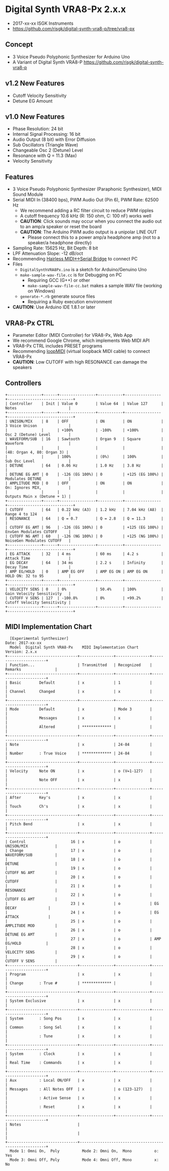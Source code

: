 # Digital Synth VRA8-Px 2.x.x

- 2017-xx-xx ISGK Instruments
- <https://github.com/risgk/digital-synth-vra8-p/tree/vra8-px>

## Concept

- 3 Voice Pseudo Polyphonic Synthesizer for Arduino Uno
- A Variant of Digital Synth VRA8-P <https://github.com/risgk/digital-synth-vra8-p>

## v1.2 New Features

- Cutoff Velocity Sensitivity
- Detune EG Amount

## v1.0 New Features

- Phase Resolution: 24 bit
- Internal Signal Processing: 16 bit
- Audio Output (8 bit) with Error Diffusion
- Sub Oscillators (Triangle Wave)
- Changeable Osc 2 (Detune) Level
- Resonance with Q = 11.3 (Max)
- Velocity Sensitivity

## Features

- 3 Voice Pseudo Polyphonic Synthesizer (Paraphonic Synthesizer), MIDI Sound Module
- Serial MIDI In (38400 bps), PWM Audio Out (Pin 6), PWM Rate: 62500 Hz
    - We recommend adding a RC filter circuit to reduce PWM ripples
    - A cutoff frequency 10.6 kHz (R: 150 ohm, C: 100 nF) works well
    - **CAUTION**: Click sounds may occur when you connect the audio out to an amp/a speaker or reset the board
    - **CAUTION**: The Arduino PWM audio output is a unipolar LINE OUT
        - Please connect this to a power amp/a headphone amp (not to a speaker/a headphone directly)
- Sampling Rate: 15625 Hz, Bit Depth: 8 bit
- LPF Attenuation Slope: -12 dB/oct
- Recommending [Hairless MIDI<->Serial Bridge](http://projectgus.github.io/hairless-midiserial/) to connect PC
- Files
    - `DigitalSynthVRA8Px.ino` is a sketch for Arduino/Genuino Uno
    - `make-sample-wav-file.cc` is for Debugging on PC
        - Requiring GCC (G++) or other
        - `make-sample-wav-file-cc.bat` makes a sample WAV file (working on Windows)
    - `generate-*.rb` generate source files
        - Requiring a Ruby execution environment
- **CAUTION**: Use Arduino IDE 1.8.1 or later

## VRA8-Px CTRL

- Parameter Editor (MIDI Controller) for VRA8-Px, Web App
- We recommend Google Chrome, which implements Web MIDI API
- VRA8-Px CTRL includes PRESET programs
- Recommending [loopMIDI](http://www.tobias-erichsen.de/software/loopmidi.html) (virtual loopback MIDI cable) to connect VRA8-Px
- **CAUTION**: Low CUTOFF with high RESONANCE can damage the speakers

## Controllers

    +---------------+------+----------------+-----------+----------------+-----------------------------+
    | Controller    | Init | Value 0        | Value 64  | Value 127      | Notes                       |
    +---------------+------+----------------+-----------+----------------+-----------------------------+
    | UNISON/MIX    | 8    | OFF            | ON        | ON             | 3 Voice Unison              |
    |               |      | +100%          | -100%     | +100%          | Osc 2 (Detune) Level        |
    | WAVEFORM/SUB  | 16   | Sawtooth       | Organ 9   | Square         | Waveform                    |
    |               |      |                |           |                |  (48: Organ 4, 80: Organ 3) |
    |               |      | 100%           | (0%)      | 100%           | Sub Osc Level               |
    | DETUNE        | 64   | 0.06 Hz        | 1.0 Hz    | 3.8 Hz         |                             |
    | DETUNE EG AMT | 0    | -126 (EG 100%) | 0         | +125 (EG 100%) | Modulates DETUNE            |
    | AMPLITUDE MOD | 0    | OFF            | ON        | ON             | On: Ignores MIX,            |
    |               |      |                |           |                | Outputs Main x (Detune + 1) |
    +---------------+------+----------------+-----------+----------------+-----------------------------+
    | CUTOFF        | 64   | 0.22 kHz (A3)  | 1.2 kHz   | 7.04 kHz (A8)  | Range 4 to 124              |
    | RESONANCE     | 64   | Q = 0.7        | Q = 2.8   | Q = 11.3       |                             |
    | CUTOFF EG AMT | 96   | -126 (EG 100%) | 0         | +125 (EG 100%) | EnvGen Modulates CUTOFF     |
    | CUTOFF NG AMT | 60   | -126 (NG 100%) | 0         | +125 (NG 100%) | NoiseGen Modulates CUTOFF   |
    +---------------+------+----------------+-----------+----------------+-----------------------------+
    | EG ATTACK     | 32   | 4 ms           | 60 ms     | 4.2 s          | Attack Time                 |
    | EG DECAY      | 64   | 34 ms          | 2.2 s     | Infinity       | Decay Time                  |
    | AMP EG/HOLD   | 0    | AMP EG OFF     | AMP EG ON | AMP EG ON      | HOLD ON: 32 to 95           |
    +---------------+------+----------------+-----------+----------------+-----------------------------+
    | VELOCITY SENS | 0    | 0%             | 50.4%     | 100%           | Gain Velocity Sensitivity   |
    | CUTOFF V SENS | 127  | -100.8%        | 0%        | +99.2%         | Cutoff Velocity Sensitivity |
    +---------------+------+----------------+-----------+----------------+-----------------------------+

## MIDI Implementation Chart

      [Experimental Synthesizer]                                      Date: 2017-xx-xx       
      Model  Digital Synth VRA8-Px    MIDI Implementation Chart       Version: 2.x.x         
    +-------------------------------+---------------+---------------+-----------------------+
    | Function...                   | Transmitted   | Recognized    | Remarks               |
    +-------------------------------+---------------+---------------+-----------------------+
    | Basic        Default          | x             | 1             |                       |
    | Channel      Changed          | x             | x             |                       |
    +-------------------------------+---------------+---------------+-----------------------+
    | Mode         Default          | x             | Mode 3        |                       |
    |              Messages         | x             | x             |                       |
    |              Altered          | ************* |               |                       |
    +-------------------------------+---------------+---------------+-----------------------+
    | Note                          | x             | 24-84         |                       |
    | Number       : True Voice     | ************* | 24-84         |                       |
    +-------------------------------+---------------+---------------+-----------------------+
    | Velocity     Note ON          | x             | o (V=1-127)   |                       |
    |              Note OFF         | x             | x             |                       |
    +-------------------------------+---------------+---------------+-----------------------+
    | After        Key's            | x             | x             |                       |
    | Touch        Ch's             | x             | x             |                       |
    +-------------------------------+---------------+---------------+-----------------------+
    | Pitch Bend                    | x             | x             |                       |
    +-------------------------------+---------------+---------------+-----------------------+
    | Control                    16 | x             | o             | UNISON/MIX            |
    | Change                     17 | x             | o             | WAVEFORM/SUB          |
    |                            18 | x             | o             | DETUNE                |
    |                            19 | x             | o             | CUTOFF NG AMT         |
    |                            20 | x             | o             | CUTOFF                |
    |                            21 | x             | o             | RESONANCE             |
    |                            22 | x             | o             | CUTOFF EG AMT         |
    |                            23 | x             | o             | EG DECAY              |
    |                            24 | x             | o             | EG ATTACK             |
    |                            25 | x             | o             | AMPLITUDE MOD         |
    |                            26 | x             | o             | DETUNE EG AMT         |
    |                            27 | x             | o             | AMP EG/HOLD           |
    |                            28 | x             | o             | VELOCITY SENS         |
    |                            29 | x             | o             | CUTOFF V SENS         |
    +-------------------------------+---------------+---------------+-----------------------+
    | Program                       | x             | x             |                       |
    | Change       : True #         | ************* |               |                       |
    +-------------------------------+---------------+---------------+-----------------------+
    | System Exclusive              | x             | x             |                       |
    +-------------------------------+---------------+---------------+-----------------------+
    | System       : Song Pos       | x             | x             |                       |
    | Common       : Song Sel       | x             | x             |                       |
    |              : Tune           | x             | x             |                       |
    +-------------------------------+---------------+---------------+-----------------------+
    | System       : Clock          | x             | x             |                       |
    | Real Time    : Commands       | x             | x             |                       |
    +-------------------------------+---------------+---------------+-----------------------+
    | Aux          : Local ON/OFF   | x             | x             |                       |
    | Messages     : All Notes OFF  | x             | o (123-127)   |                       |
    |              : Active Sense   | x             | x             |                       |
    |              : Reset          | x             | x             |                       |
    +-------------------------------+---------------+---------------+-----------------------+
    | Notes                         |                                                       |
    |                               |                                                       |
    +-------------------------------+-------------------------------------------------------+
      Mode 1: Omni On,  Poly          Mode 2: Omni On,  Mono          o: Yes                 
      Mode 3: Omni Off, Poly          Mode 4: Omni Off, Mono          x: No                  
